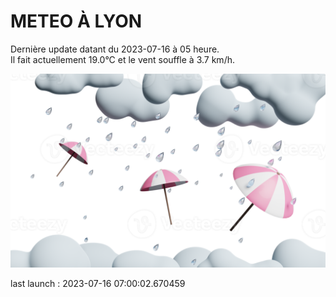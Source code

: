 # METEO À LYON

Dernière update datant du 2023-07-16 à 05 heure.  
Il fait actuellement 19.0°C et le vent souffle à 3.7 km/h.      

![](./.github/rain.png)

last launch : 2023-07-16 07:00:02.670459
